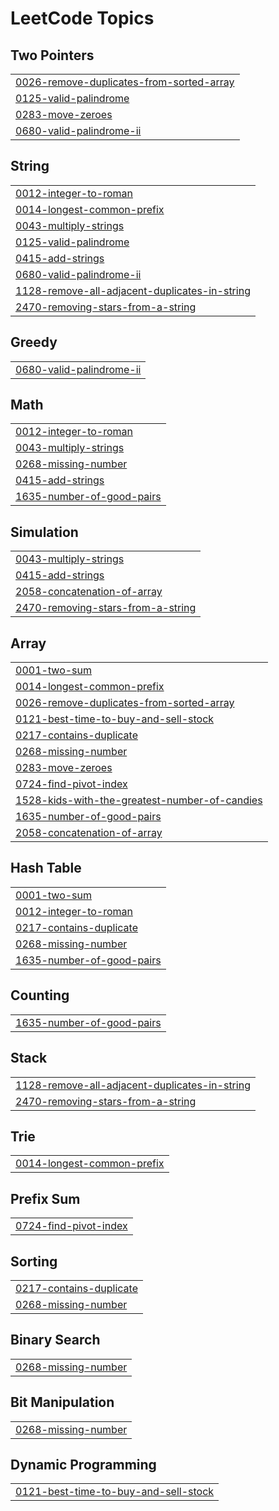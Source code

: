 

<!---LeetCode Topics Start-->
# LeetCode Topics
## Two Pointers
|  |
| ------- |
| [0026-remove-duplicates-from-sorted-array](https://github.com/Atharvkadamcodes/LEETCODE/tree/master/0026-remove-duplicates-from-sorted-array) |
| [0125-valid-palindrome](https://github.com/Atharvkadamcodes/LEETCODE/tree/master/0125-valid-palindrome) |
| [0283-move-zeroes](https://github.com/Atharvkadamcodes/LEETCODE/tree/master/0283-move-zeroes) |
| [0680-valid-palindrome-ii](https://github.com/Atharvkadamcodes/LEETCODE/tree/master/0680-valid-palindrome-ii) |
## String
|  |
| ------- |
| [0012-integer-to-roman](https://github.com/Atharvkadamcodes/LEETCODE/tree/master/0012-integer-to-roman) |
| [0014-longest-common-prefix](https://github.com/Atharvkadamcodes/LEETCODE/tree/master/0014-longest-common-prefix) |
| [0043-multiply-strings](https://github.com/Atharvkadamcodes/LEETCODE/tree/master/0043-multiply-strings) |
| [0125-valid-palindrome](https://github.com/Atharvkadamcodes/LEETCODE/tree/master/0125-valid-palindrome) |
| [0415-add-strings](https://github.com/Atharvkadamcodes/LEETCODE/tree/master/0415-add-strings) |
| [0680-valid-palindrome-ii](https://github.com/Atharvkadamcodes/LEETCODE/tree/master/0680-valid-palindrome-ii) |
| [1128-remove-all-adjacent-duplicates-in-string](https://github.com/Atharvkadamcodes/LEETCODE/tree/master/1128-remove-all-adjacent-duplicates-in-string) |
| [2470-removing-stars-from-a-string](https://github.com/Atharvkadamcodes/LEETCODE/tree/master/2470-removing-stars-from-a-string) |
## Greedy
|  |
| ------- |
| [0680-valid-palindrome-ii](https://github.com/Atharvkadamcodes/LEETCODE/tree/master/0680-valid-palindrome-ii) |
## Math
|  |
| ------- |
| [0012-integer-to-roman](https://github.com/Atharvkadamcodes/LEETCODE/tree/master/0012-integer-to-roman) |
| [0043-multiply-strings](https://github.com/Atharvkadamcodes/LEETCODE/tree/master/0043-multiply-strings) |
| [0268-missing-number](https://github.com/Atharvkadamcodes/LEETCODE/tree/master/0268-missing-number) |
| [0415-add-strings](https://github.com/Atharvkadamcodes/LEETCODE/tree/master/0415-add-strings) |
| [1635-number-of-good-pairs](https://github.com/Atharvkadamcodes/LEETCODE/tree/master/1635-number-of-good-pairs) |
## Simulation
|  |
| ------- |
| [0043-multiply-strings](https://github.com/Atharvkadamcodes/LEETCODE/tree/master/0043-multiply-strings) |
| [0415-add-strings](https://github.com/Atharvkadamcodes/LEETCODE/tree/master/0415-add-strings) |
| [2058-concatenation-of-array](https://github.com/Atharvkadamcodes/LEETCODE/tree/master/2058-concatenation-of-array) |
| [2470-removing-stars-from-a-string](https://github.com/Atharvkadamcodes/LEETCODE/tree/master/2470-removing-stars-from-a-string) |
## Array
|  |
| ------- |
| [0001-two-sum](https://github.com/Atharvkadamcodes/LEETCODE/tree/master/0001-two-sum) |
| [0014-longest-common-prefix](https://github.com/Atharvkadamcodes/LEETCODE/tree/master/0014-longest-common-prefix) |
| [0026-remove-duplicates-from-sorted-array](https://github.com/Atharvkadamcodes/LEETCODE/tree/master/0026-remove-duplicates-from-sorted-array) |
| [0121-best-time-to-buy-and-sell-stock](https://github.com/Atharvkadamcodes/LEETCODE/tree/master/0121-best-time-to-buy-and-sell-stock) |
| [0217-contains-duplicate](https://github.com/Atharvkadamcodes/LEETCODE/tree/master/0217-contains-duplicate) |
| [0268-missing-number](https://github.com/Atharvkadamcodes/LEETCODE/tree/master/0268-missing-number) |
| [0283-move-zeroes](https://github.com/Atharvkadamcodes/LEETCODE/tree/master/0283-move-zeroes) |
| [0724-find-pivot-index](https://github.com/Atharvkadamcodes/LEETCODE/tree/master/0724-find-pivot-index) |
| [1528-kids-with-the-greatest-number-of-candies](https://github.com/Atharvkadamcodes/LEETCODE/tree/master/1528-kids-with-the-greatest-number-of-candies) |
| [1635-number-of-good-pairs](https://github.com/Atharvkadamcodes/LEETCODE/tree/master/1635-number-of-good-pairs) |
| [2058-concatenation-of-array](https://github.com/Atharvkadamcodes/LEETCODE/tree/master/2058-concatenation-of-array) |
## Hash Table
|  |
| ------- |
| [0001-two-sum](https://github.com/Atharvkadamcodes/LEETCODE/tree/master/0001-two-sum) |
| [0012-integer-to-roman](https://github.com/Atharvkadamcodes/LEETCODE/tree/master/0012-integer-to-roman) |
| [0217-contains-duplicate](https://github.com/Atharvkadamcodes/LEETCODE/tree/master/0217-contains-duplicate) |
| [0268-missing-number](https://github.com/Atharvkadamcodes/LEETCODE/tree/master/0268-missing-number) |
| [1635-number-of-good-pairs](https://github.com/Atharvkadamcodes/LEETCODE/tree/master/1635-number-of-good-pairs) |
## Counting
|  |
| ------- |
| [1635-number-of-good-pairs](https://github.com/Atharvkadamcodes/LEETCODE/tree/master/1635-number-of-good-pairs) |
## Stack
|  |
| ------- |
| [1128-remove-all-adjacent-duplicates-in-string](https://github.com/Atharvkadamcodes/LEETCODE/tree/master/1128-remove-all-adjacent-duplicates-in-string) |
| [2470-removing-stars-from-a-string](https://github.com/Atharvkadamcodes/LEETCODE/tree/master/2470-removing-stars-from-a-string) |
## Trie
|  |
| ------- |
| [0014-longest-common-prefix](https://github.com/Atharvkadamcodes/LEETCODE/tree/master/0014-longest-common-prefix) |
## Prefix Sum
|  |
| ------- |
| [0724-find-pivot-index](https://github.com/Atharvkadamcodes/LEETCODE/tree/master/0724-find-pivot-index) |
## Sorting
|  |
| ------- |
| [0217-contains-duplicate](https://github.com/Atharvkadamcodes/LEETCODE/tree/master/0217-contains-duplicate) |
| [0268-missing-number](https://github.com/Atharvkadamcodes/LEETCODE/tree/master/0268-missing-number) |
## Binary Search
|  |
| ------- |
| [0268-missing-number](https://github.com/Atharvkadamcodes/LEETCODE/tree/master/0268-missing-number) |
## Bit Manipulation
|  |
| ------- |
| [0268-missing-number](https://github.com/Atharvkadamcodes/LEETCODE/tree/master/0268-missing-number) |
## Dynamic Programming
|  |
| ------- |
| [0121-best-time-to-buy-and-sell-stock](https://github.com/Atharvkadamcodes/LEETCODE/tree/master/0121-best-time-to-buy-and-sell-stock) |
<!---LeetCode Topics End-->